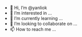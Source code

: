 - 👋 Hi, I’m @yanliok
- 👀 I’m interested in ...
- 🌱 I’m currently learning ...
- 💞️ I’m looking to collaborate on ...
- 📫 How to reach me ...

<!---
yanliok/yanliok is a ✨ special ✨ repository because its `README.md` (this file) appears on your GitHub profile.
You can click the Preview link to take a look at your changes.
--->
